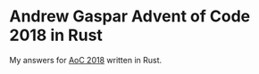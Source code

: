 # Andrew Gaspar Advent of Code 2018 in Rust
My answers for [AoC 2018](https://adventofcode.com/2018/about) written in Rust.